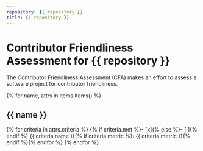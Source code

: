 ```yaml
---
repository: {{ repository }}
title: {{ repository }}
---
```


# Contributor Friendliness Assessment for {{ repository }}

The Contributor Friendliness Assessment (CFA) makes an effort to assess a software project
for contributor friendliness.

{% for name, attrs in items.items() %}
## {{ name }}
{% for criteria in attrs.criteria %}
 {% if criteria.met %}- [x]{% else %}- [ ]{% endif %} {{ criteria.name }}{% if criteria.metric %}: {{ criteria.metric }}{% endif %}{% endfor %}
{% endfor %}
